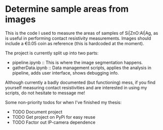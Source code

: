 # Determine sample areas from images
This is the code I used to measure the areas of samples of Si|ZnO:Al|Ag, as is useful in performing contact resistivity measurements.
Images should include a €0.05 coin as reference (this is hardcoded at the moment).

The project is currently split up into two parts:
- pipeline.ipynb :: This is where the image segmentation happens.
- gatherData.ipynb :: Data management scripts, applies the analysis in pipeline, adds user interface, shows debugging info.

Although currently a badly documented (but functioning) mess, if you find yourself measuring contact resistivities and are interested in using my scripts, do not hesitate to message me!

Some non-priority todos for when I've finished my thesis:
* TODO Document project
* TODO Get project on PyPi for easy reuse
* TODO Factor out IP-camera dependence



